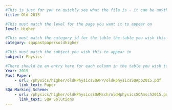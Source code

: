 ```yaml
---
#This is just for you to quickly see what the file is - it can be anything you want
title: Old 2015

#This must match the level for the page you want it to appear on
level: Higher

#This must match the category id for the table the table you wish this to appear in
category: sqapastpapersoldhigher

#This must match the subject you wish this to appear in
subject: Physics

#There should be an entry here for each column in the table you wish to populate:
Year: 2015
Past Paper:
    - url: /physics/higher/oldHPhysicsSQAPP/oldHphysicsSQApp2015.pdf
      link_text: Paper
SQA Marking Scheme:
    - url: /physics/higher/oldHPhysicsSQAMsch/oldHphysicsSQAmsch2015.pdf
      link_text: SQA Solutions
---
```



